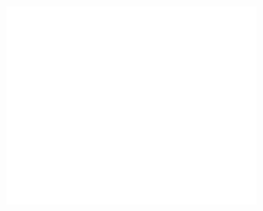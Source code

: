 <div align="center">
	<br>
	<a href="https://woxv.ddns.net">
		<img src="woxvmovie_banner.svg" width="800" height="400" alt="Click to see the source">
	</a>
	<br>
</div>
